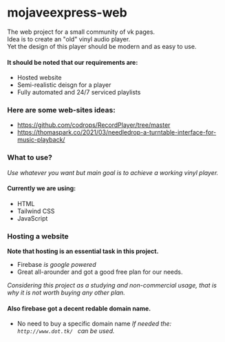 # mojaveexpress-web

<p> The web project for a small community of vk pages. <br>
  Idea is to create an "old" vinyl audio player. <br>
  Yet the design of this player should be modern and as easy to use. <br>
</p>
  
 #### It should be noted that our requirements are: 

- Hosted website
- Semi-realistic deisgn for a player
- Fully automated and 24/7 serviced playlists

### Here are some web-sites ideas: 

- https://github.com/codrops/RecordPlayer/tree/master
- https://thomaspark.co/2021/03/needledrop-a-turntable-interface-for-music-playback/

### What to use? 

*Use whatever you want but main goal is to achieve a working vinyl player.*

#### Currently we are using:

- HTML
- Tailwind CSS
- JavaScript

### Hosting a website 
**Note that hosting is an essential task in this project.**

- Firebase
*is google powered* 
- Great all-arounder and got a good free plan for our needs.

*Considering this project as a studying and non-commercial usage, that is why it is not worth buying any other plan.*

#### Also firebase got a decent redable domain name. 
- No need to buy a specific domain name 
*If needed the: ``http://www.dot.tk/ `` can be used.* 


